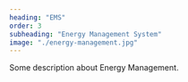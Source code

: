 ```yaml
---
heading: "EMS"
order: 3
subheading: "Energy Management System"
image: "./energy-management.jpg"
---
```

Some description about Energy Management.
